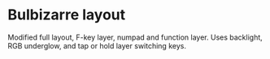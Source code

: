 # Bulbizarre layout

Modified full layout, F-key layer, numpad and function layer.
Uses backlight, RGB underglow, and tap or hold layer switching keys.